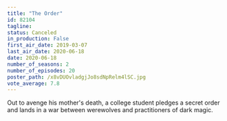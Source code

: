 ```yaml
---
title: "The Order"
id: 82104
tagline: 
status: Canceled
in_production: False
first_air_date: 2019-03-07
last_air_date: 2020-06-18
date: 2020-06-18
number_of_seasons: 2
number_of_episodes: 20
poster_path: /x8vDUOvladgjJo8sdNpRelm4lSC.jpg
vote_average: 7.8
---
```


Out to avenge his mother's death, a college student pledges a secret order and lands in a war between werewolves and practitioners of dark magic.
